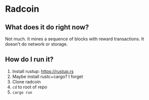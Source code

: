 # Radcoin

## What does it do right now?

Not much. It mines a sequence of blocks with reward transactions. It doesn't do
network or storage.

## How do I run it?

1. Install rustup: https://rustup.rs
2. Maybe install rustc+cargo? I forget
3. Clone radcoin
4. `cd` to root of repo
5. `cargo run`
